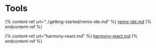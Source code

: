 # Tools

{% content-ref url="../getting-started/remix-ide.md" %}
[remix-ide.md](../getting-started/remix-ide.md)
{% endcontent-ref %}

{% content-ref url="harmony-react.md" %}
[harmony-react.md](harmony-react.md)
{% endcontent-ref %}



